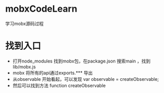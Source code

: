 # mobxCodeLearn
学习mobx源码过程
# 找到入口
* 打开node_modules 找到mobx包，在package.json 搜索main ，找到lib/mobx.js 
* mobx 将所有的api通过exports.*** 导出
* 从observable 开始看起，可以发现 var observable = createObservable;
* 然后可以找到方法 function createObservable
